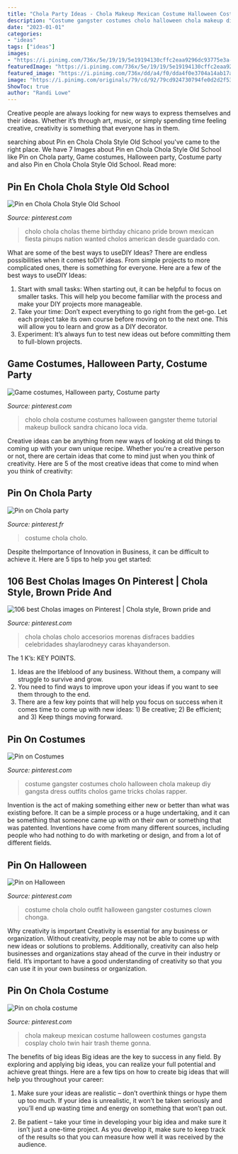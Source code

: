 ```yaml
---
title: "Chola Party Ideas - Chola Makeup Mexican Costume Halloween Costumes Gangsta Cosplay Cholo Twin Hair Trash Theme Gonna"
description: "Costume gangster costumes cholo halloween chola makeup diy gangsta dress outfits cholos game tricks cholas rapper"
date: "2023-01-01"
categories:
- "ideas"
tags: ["ideas"]
images:
- "https://i.pinimg.com/736x/5e/19/19/5e19194130cffc2eaa9296dc93775e3a--chola-costume-gangster-costumes.jpg"
featuredImage: "https://i.pinimg.com/736x/5e/19/19/5e19194130cffc2eaa9296dc93775e3a--chola-costume-gangster-costumes.jpg"
featured_image: "https://i.pinimg.com/736x/dd/a4/f0/dda4f0e3704a14ab17a8d80ddcb37dae.jpg"
image: "https://i.pinimg.com/originals/79/cd/92/79cd924730794fe0d2d2f5387a9c11ed.jpg"
ShowToc: true
author: "Randi Lowe"
---
```



Creative people are always looking for new ways to express themselves and their ideas. Whether it’s through art, music, or simply spending time feeling creative, creativity is something that everyone has in them.

	

		
searching about Pin en Chola Chola Style Old School you've came to the right place. We have 7 Images about Pin en Chola Chola Style Old School like Pin on Chola party, Game costumes, Halloween party, Costume party and also Pin en Chola Chola Style Old School. Read more:
		
    
## Pin En Chola Chola Style Old School

<img loading=lazy src="https://i.pinimg.com/originals/9c/e5/ba/9ce5ba75d6d7f4b20fec1616ef84972a.jpg" onerror="this.onerror=null;this.src='https://tse3.mm.bing.net/th?id=OIP.MJod2z2kzlvAynJOsNvYMgHaE6&amp;pid=15.1';" alt="Pin en Chola Chola Style Old School">

_Source: pinterest.com_

>cholo chola cholas theme birthday chicano pride brown mexican fiesta pinups nation wanted cholos american desde guardado con. 

	

What are some of the best ways to useDIY Ideas?
There are endless possibilities when it comes toDIY ideas. From simple projects to more complicated ones, there is something for everyone. Here are a few of the best ways to useDIY Ideas: 
1. Start with small tasks: When starting out, it can be helpful to focus on smaller tasks. This will help you become familiar with the process and make your DIY projects more manageable. 
2. Take your time: Don’t expect everything to go right from the get-go. Let each project take its own course before moving on to the next one. This will allow you to learn and grow as a DIY decorator. 
3. Experiment: It’s always fun to test new ideas out before committing them to full-blown projects.

    
## Game Costumes, Halloween Party, Costume Party

<img loading=lazy src="https://i.pinimg.com/originals/1e/f5/80/1ef5803d36f2e9cfe2574976260fc2d5.jpg" onerror="this.onerror=null;this.src='https://tse1.mm.bing.net/th?id=OIP.wCeSL8m_TPR43dUYBHB0MQAAAA&amp;pid=15.1';" alt="Game costumes, Halloween party, Costume party">

_Source: pinterest.com_

>cholo chola costume costumes halloween gangster theme tutorial makeup bullock sandra chicano loca vida. 

	

Creative ideas can be anything from new ways of looking at old things to coming up with your own unique recipe. Whether you're a creative person or not, there are certain ideas that come to mind just when you think of creativity. Here are 5 of the most creative ideas that come to mind when you think of creativity: 

    
## Pin On Chola Party

<img loading=lazy src="https://i.pinimg.com/736x/dd/a4/f0/dda4f0e3704a14ab17a8d80ddcb37dae.jpg" onerror="this.onerror=null;this.src='https://tse1.mm.bing.net/th?id=OIP.1_dGCJObuhvii_hqpUW4NwHaFA&amp;pid=15.1';" alt="Pin on Chola party">

_Source: pinterest.fr_

>costume chola cholo. 

	

Despite theImportance of Innovation in Business, it can be difficult to achieve it. Here are 5 tips to help you get started: 

    
## 106 Best Cholas Images On Pinterest | Chola Style, Brown Pride And

<img loading=lazy src="https://i.pinimg.com/736x/53/f7/b7/53f7b7cdfc4cb08e5b8987ae99ba6ac4--chola-fashion-baddie-outfits.jpg" onerror="this.onerror=null;this.src='https://tse4.mm.bing.net/th?id=OIP.8vt_nCBIeKjyYjbpwcqrXQHaJN&amp;pid=15.1';" alt="106 best Cholas images on Pinterest | Chola style, Brown pride and">

_Source: pinterest.com_

>chola cholas cholo accesorios morenas disfraces baddies celebridades shaylarodneyy caras khayanderson. 

	

The 1 K’s: KEY POINTS.
1. Ideas are the lifeblood of any business. Without them, a company will struggle to survive and grow.
2. You need to find ways to improve upon your ideas if you want to see them through to the end.
3. There are a few key points that will help you focus on success when it comes time to come up with new ideas: 1) Be creative; 2) Be efficient; and 3) Keep things moving forward.

    
## Pin On Costumes

<img loading=lazy src="https://i.pinimg.com/736x/5e/19/19/5e19194130cffc2eaa9296dc93775e3a--chola-costume-gangster-costumes.jpg" onerror="this.onerror=null;this.src='https://tse4.mm.bing.net/th?id=OIP.dtP0RTSC_56U7LwHiJRNsQHaHa&amp;pid=15.1';" alt="Pin on Costumes">

_Source: pinterest.com_

>costume gangster costumes cholo halloween chola makeup diy gangsta dress outfits cholos game tricks cholas rapper. 

	

Invention is the act of making something either new or better than what was existing before. It can be a simple process or a huge undertaking, and it can be something that someone came up with on their own or something that was patented. Inventions have come from many different sources, including people who had nothing to do with marketing or design, and from a lot of different fields.

    
## Pin On Halloween

<img loading=lazy src="https://i.pinimg.com/originals/79/cd/92/79cd924730794fe0d2d2f5387a9c11ed.jpg" onerror="this.onerror=null;this.src='https://tse3.mm.bing.net/th?id=OIP.hCKWn2_if6cROo80d-2wigHaJH&amp;pid=15.1';" alt="Pin on Halloween">

_Source: pinterest.com_

>costume chola cholo outfit halloween gangster costumes clown chonga. 

	

Why creativity is important
Creativity is essential for any business or organization. Without creativity, people may not be able to come up with new ideas or solutions to problems. Additionally, creativity can also help businesses and organizations stay ahead of the curve in their industry or field. It’s important to have a good understanding of creativity so that you can use it in your own business or organization.

    
## Pin On Chola Costume

<img loading=lazy src="https://i.pinimg.com/736x/85/a1/31/85a131dbb8c474f90f9d85ab8919ec25--cholo-party-theme-mexican-chola.jpg" onerror="this.onerror=null;this.src='https://tse3.mm.bing.net/th?id=OIP.lrowTdcE4P83b4LTAQChgQHaNJ&amp;pid=15.1';" alt="Pin on chola costume">

_Source: pinterest.com_

>chola makeup mexican costume halloween costumes gangsta cosplay cholo twin hair trash theme gonna. 

	

The benefits of big ideas
Big ideas are the key to success in any field. By exploring and applying big ideas, you can realize your full potential and achieve great things. Here are a few tips on how to create big ideas that will help you throughout your career:
1. Make sure your ideas are realistic – don’t overthink things or hype them up too much. If your idea is unrealistic, it won’t be taken seriously and you’ll end up wasting time and energy on something that won’t pan out.

2. Be patient – take your time in developing your big idea and make sure it isn’t just a one-time project. As you develop it, make sure to keep track of the results so that you can measure how well it was received by the audience.


